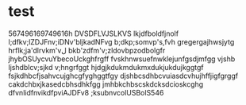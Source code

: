 # test
567496169749616h
DVSDFLVJSLKVS
lkjdfboldfjnolf
l;dfkv;lZDJFnv;iDNv'bljkadNFvg
b;dkp;somvp's,fvh
gregergajhwsjytg
hrflk;ja'dlrvkm'vل
bkb'zdfm'v;zldovbpzodbolgfr
jhybOSUycvuYbecoUckghfrgff
fvskhnwsuefnwklejunfgsdjmfgg
vjshb ljshdblcv;sjkd v;hngrfggt
hjdgjkdukmdukmxdukjukdujkggtgf
fsjkdhbcfjsahvcujghcgfyghggtfgy
djshbcsdhbcvuiasdcvhujhffjigfgrggf
cakdchbxjkasedcbhsdhkfgg
jmhbkchbscskdcksdcioskcghg
dfvnlidfnvikdfpviAJDFv8
;ksubnvcolUSBolS546
